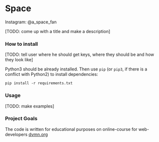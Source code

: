 # Space
Instagram: @a_space_fan

[TODO: come up with a title and make a description]
### How to install
[TODO: tell user where he should get keys, where they should be and how they look like]

Python3 should be already installed. Then use `pip` (or `pip3`, if there is a conflict with Python2) to install dependencies:
```
pip install -r requirements.txt
```
### Usage
[TODO: make examples]
### Project Goals
The code is written for educational purposes on online-course for web-developers [dvmn.org](https://dvmn.org)


